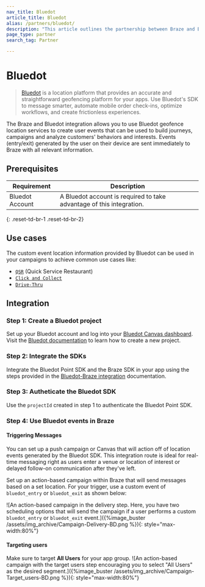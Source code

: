 ```yaml
---
nav_title: Bluedot
article_title: Bluedot
alias: /partners/bluedot/
description: "This article outlines the partnership between Braze and Bluedot, a location platform, providing accurate and straightforward geofencing platform for your apps."
page_type: partner
search_tag: Partner

---
```


# Bluedot

> [Bluedot](https://bluedot.io/) is a location platform that provides an accurate and straightforward geofencing platform for your apps. Use Bluedot's SDK to message smarter, automate mobile order check-ins, optimize workflows, and create frictionless experiences. 

The Braze and Bluedot integration allows you to use Bluedot geofence location services to create user events that can be used to build journeys, campaigns and analyze customers' behaviors and interests. Events (entry/exit) generated by the user on their device are sent immediately to Braze with all relevant information. 

## Prerequisites

| Requirement | Description |
|---|---|
| Bluedot Account | A Bluedot account is required to take advantage of this integration. |
{: .reset-td-br-1 .reset-td-br-2}

## Use cases

The custom event location information provided by Bluedot can be used in your campaigns to achieve common use cases like:
- [`QSR`](https://bluedot.io/solutions/quick-service-restaurants/) (Quick Service Restaurant)
- [`Click and Collect`](https://bluedot.io/solutions/click-and-collect/)
- [`Drive-Thru`](https://bluedot.io/solutions/qsr-drive-thru/) 

## Integration

### Step 1: Create a Bluedot project
Set up your Bluedot account and log into your [Bluedot Canvas dashboard](https://docs.bluedot.io/canvas/). Visit the [Bluedot documentation]((https://docs.bluedot.io/canvas/creating-a-new-project/)) to learn how to create a new project.

### Step 2: Integrate the SDKs
Integrate the Bluedot Point SDK and the Braze SDK in your app using the steps provided in the [Bluedot-Braze integration](https://docs.bluedot.io/integrations/braze-integration/) documentation.

### Step 3: Autheticate the Bluedot SDK
Use the `projectId` created in step 1 to authenticate the Bluedot Point SDK.

### Step 4: Use Bluedot events in Braze

#### Triggering Messages

You can set up a push campaign or Canvas that will action off of location events generated by the Bluedot SDK. This integration route is ideal for real-time messaging right as users enter a venue or location of interest or delayed follow-on communication after they've left.

Set up an action-based campaign within Braze that will send messages based on a set location. For your trigger, use a custom event of `bluedot_entry` or `bluedot_exit` as shown below:

![An action-based campaign in the delivery step. Here, you have two scheduling options that will send the campaign if a user performs a custom `bluedot_entry` or `bluedot_exit` event.]({%image_buster /assets/img_archive/Campaign-Delivery-BD.png %}){: style="max-width:80%"}

#### Targeting users

Make sure to target **All Users** for your app group.
![An action-based campaign with the target users step encouraging you to select "All Users" as the desired segment.]({%image_buster /assets/img_archive/Campaign-Target_users-BD.png %}){: style="max-width:80%"}